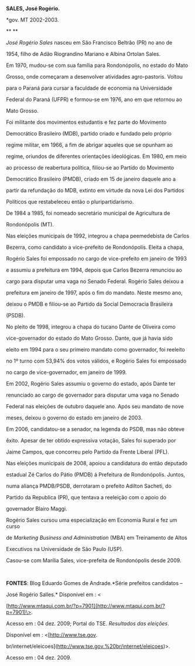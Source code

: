 **SALES, José Rogério.**



\*gov. MT 2002-2003.



** **



*José Rogério Sales* nasceu em São Francisco Beltrão (PR) no ano de

1954, filho de Adão Riograndino Mariano e Albina Ortolan Sales.



Em 1970, mudou-se com sua família para Rondonópolis, no estado do Mato

Grosso, onde começaram a desenvolver atividades agro-pastoris. Voltou

para o Paraná para cursar a faculdade de economia na Universidade

Federal do Paraná (UFPR) e formou-se em 1976, ano em que retornou ao

Mato Grosso.



Foi militante dos movimentos estudantis e fez parte do Movimento

Democrático Brasileiro (MDB), partido criado e fundado pelo próprio

regime militar, em 1966, a fim de abrigar aqueles que se opunham ao

regime, oriundos de diferentes orientações ideológicas. Em 1980, em meio

ao processo de reabertura política, filiou-se ao Partido do Movimento

Democrático Brasileiro (PMDB), criado em 15 de janeiro daquele ano a

partir da refundação do MDB, extinto em virtude da nova Lei dos Partidos

Políticos que restabeleceu então o pluripartidarismo.



De 1984 a 1985, foi nomeado secretário municipal de Agricultura de

Rondonópolis (MT).



Nas eleições municipais de 1992, integrou a chapa peemedebista de Carlos

Bezerra, como candidato a vice-prefeito de Rondonópolis. Eleita a chapa,

Rogério Sales foi empossado no cargo de vice-prefeito em janeiro de 1993

e assumiu a prefeitura em 1994, depois que Carlos Bezerra renunciou ao

cargo para disputar uma vaga no Senado Federal. Rogério Sales deixou a

prefeitura em janeiro de 1997, após o fim do mandato. Neste mesmo ano,

deixou o PMDB e filiou-se ao Partido da Social Democracia Brasileira

(PSDB).



No pleito de 1998, integrou a chapa do tucano Dante de Oliveira como

vice-governador do estado do Mato Grosso. Dante, que já havia sido

eleito em 1994 para o seu primeiro mandato como governador, foi reeleito

no 1º turno com 53,94% dos votos válidos, e Rogério Sales foi empossado

no cargo de vice-governador, em janeiro de 1999.



Em 2002, Rogério Sales assumiu o governo do estado, após Dante ter

renunciado ao cargo de governador para disputar uma vaga no Senado

Federal nas eleições de outubro daquele ano. Após seu mandato de nove

meses, deixou o governo do estado em janeiro de 2003.



Em 2006, candidatou-se a senador, na legenda do PSDB, mas não obteve

êxito. Apesar de ter obtido expressiva votação, Sales foi superado por

Jaime Campos, que concorreu pelo Partido da Frente Liberal (PFL).



Nas eleições municipais de 2008, apoiou a candidatura do então deputado

estadual Zé Carlos do Pátio (PMDB) á Prefeitura de Rondonópolis. Juntos,

numa aliança PMDB/PSDB, derrotaram o prefeito Adilton Sacheti, do

Partido da Republica (PR), que tentava a reeleição com o apoio do

governador Blairo Maggi.



Rogério Sales cursou uma especialização em Economia Rural e fez um curso

de *Marketing Business and Administration* (MBA) em Treinamento de Altos

Executivos na Universidade de São Paulo (USP).



Casou-se com Marília Sales, vice-prefeita de Rondonópolis desde 2009.



 



**FONTES**: Blog Eduardo Gomes de Andrade.*Série prefeitos candidatos –

José Rogério Salles.* Disponível em : \<

[http://www.mtaqui.com.br/?p=7901](http://www.mtaqui.com.br/?p=7901)\>.

Acesso em : 04 dez. 2009; Portal do TSE. *Resultados das eleições*.

Disponível em : \<[http://www.tse.gov.

br/internet/eleicoes](http://www.tse.gov.%20br/internet/eleicoes)\>.

Acesso em : 04 dez. 2009.



 

